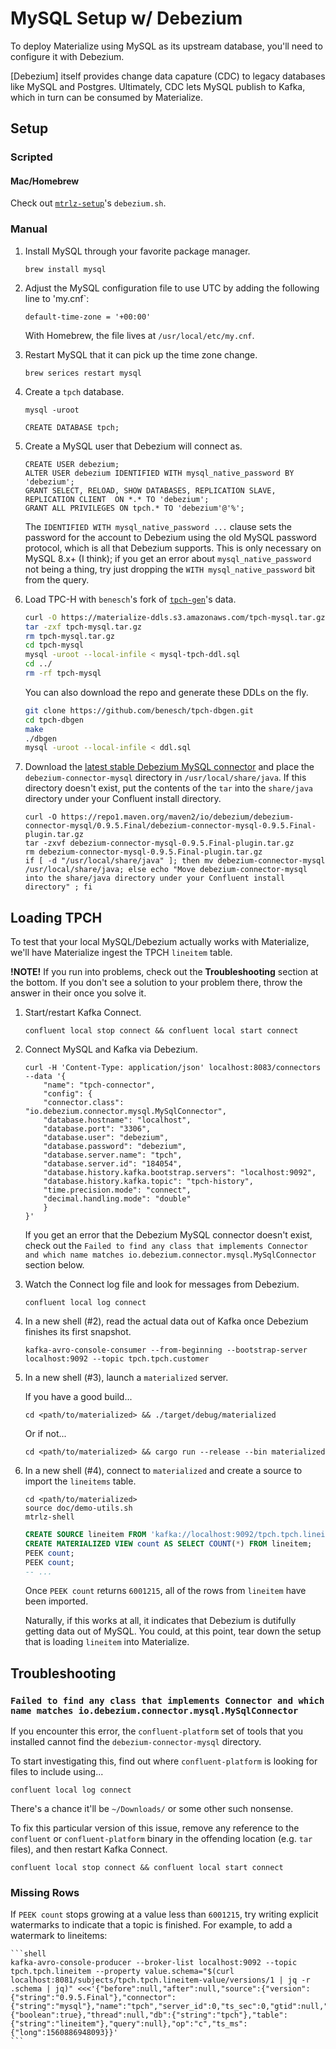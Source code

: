 # MySQL Setup w/ Debezium

To deploy Materialize using MySQL as its upstream database, you'll need to configure it with Debezium.

[Debezium] itself provides change data capature (CDC) to legacy databases like MySQL and Postgres. Ultimately, CDC lets MySQL publish to Kafka, which in turn can be consumed by Materialize.

## Setup

### Scripted

#### Mac/Homebrew

Check out [`mtrlz-setup`](https://github.com/MaterializeInc/mtrlz-setup)'s `debezium.sh`.

### Manual

1. Install MySQL through your favorite package manager.

    ```shell
    brew install mysql
    ```

1. Adjust the MySQL configuration file to use UTC by adding the following line to 'my.cnf`:

    ```shell
    default-time-zone = '+00:00'
    ```

    With Homebrew, the file lives at `/usr/local/etc/my.cnf`.

1. Restart MySQL that it can pick up the time zone change.

    ```shell
    brew serices restart mysql  
    ```

1. Create a `tpch` database. 

    ```shell
    mysql -uroot
    ```

    ```mysql
    CREATE DATABASE tpch;
    ```

1. Create a MySQL user that Debezium will connect as.

    ```mysql
    CREATE USER debezium;
    ALTER USER debezium IDENTIFIED WITH mysql_native_password BY 'debezium';
    GRANT SELECT, RELOAD, SHOW DATABASES, REPLICATION SLAVE, REPLICATION CLIENT  ON *.* TO 'debezium';
    GRANT ALL PRIVILEGES ON tpch.* TO 'debezium'@'%';
    ```

    The `IDENTIFIED WITH mysql_native_password ...` clause sets the password for the account to Debezium using the old MySQL password protocol, which is all that Debezium supports. This is only necessary on MySQL 8.x+ (I think); if you get an error about `mysql_native_password` not being a thing, try just dropping the `WITH mysql_native_password` bit from the query.

1. Load TPC-H with `benesch`'s fork of [`tpch-gen`](https://github.com/benesch/tpch-dbgen)'s data.

    ```bash
    curl -O https://materialize-ddls.s3.amazonaws.com/tpch-mysql.tar.gz
    tar -zxf tpch-mysql.tar.gz
    rm tpch-mysql.tar.gz
    cd tpch-mysql
    mysql -uroot --local-infile < mysql-tpch-ddl.sql
    cd ../
    rm -rf tpch-mysql
    ```

    You can also download the repo and generate these DDLs on the fly.

    ```bash
    git clone https://github.com/benesch/tpch-dbgen.git
    cd tpch-dbgen
    make
    ./dbgen
    mysql -uroot --local-infile < ddl.sql
    ```

1. Download the [latest stable Debezium MySQL connector](https://repo1.maven.org/maven2/io/debezium/debezium-connector-mysql/0.9.5.Final/debezium-connector-mysql-0.9.5.Final-plugin.tar.gz) and place the `debezium-connector-mysql` directory in `/usr/local/share/java`. If this directory doesn't exist, put the contents of the `tar` into the `share/java` directory under your Confluent install directory.

    ```shell
    curl -O https://repo1.maven.org/maven2/io/debezium/debezium-connector-mysql/0.9.5.Final/debezium-connector-mysql-0.9.5.Final-plugin.tar.gz
    tar -zxvf debezium-connector-mysql-0.9.5.Final-plugin.tar.gz
    rm debezium-connector-mysql-0.9.5.Final-plugin.tar.gz
    if [ -d "/usr/local/share/java" ]; then mv debezium-connector-mysql /usr/local/share/java; else echo "Move debezium-connector-mysql into the share/java directory under your Confluent install directory" ; fi
    ```

## Loading TPCH

To test that your local MySQL/Debezium actually works with Materialize, we'll have Materialize ingest the TPCH `lineitem` table.

**!NOTE!** If you run into problems, check out the **Troubleshooting** section at the bottom. If you don't see a solution to your problem there, throw the answer in their once you solve it.

1. Start/restart Kafka Connect.

    ```shell
    confluent local stop connect && confluent local start connect
    ```

1. Connect MySQL and Kafka via Debezium.

    ```shell
    curl -H 'Content-Type: application/json' localhost:8083/connectors --data '{
        "name": "tpch-connector",
        "config": {
        "connector.class": "io.debezium.connector.mysql.MySqlConnector",
        "database.hostname": "localhost",
        "database.port": "3306",
        "database.user": "debezium",
        "database.password": "debezium",
        "database.server.name": "tpch",
        "database.server.id": "184054",
        "database.history.kafka.bootstrap.servers": "localhost:9092",
        "database.history.kafka.topic": "tpch-history",
        "time.precision.mode": "connect",
        "decimal.handling.mode": "double"
        }
    }'
    ```

    If you get an error that the Debezium MySQL connector doesn't exist, check out the `Failed to find any class that implements Connector and which name matches io.debezium.connector.mysql.MySqlConnector` section below.

1. Watch the Connect log file and look for messages from Debezium.

    ```shell
    confluent local log connect
    ```

1.  In a new shell (#2), read the actual data out of Kafka once Debezium finishes its first snapshot.

    ```shell
    kafka-avro-console-consumer --from-beginning --bootstrap-server localhost:9092 --topic tpch.tpch.customer
    ```

1. In a new shell (#3), launch a `materialized` server.
    
    If you have a good build...

    ```shell
    cd <path/to/materialized> && ./target/debug/materialized
    ```

    Or if not...

    ```shell
    cd <path/to/materialized> && cargo run --release --bin materialized
    ```

1. In a new shell (#4), connect to `materialized` and create a source to import the `lineitems` table.

    ```shell
    cd <path/to/materialized> 
    source doc/demo-utils.sh
    mtrlz-shell
    ```

    ```sql
    CREATE SOURCE lineitem FROM 'kafka://localhost:9092/tpch.tpch.lineitem' USING SCHEMA REGISTRY 'http://localhost:8081';
    CREATE MATERIALIZED VIEW count AS SELECT COUNT(*) FROM lineitem;
    PEEK count;
    PEEK count;
    -- ...
    ```

    Once `PEEK count` returns `6001215`, all of the rows from `lineitem` have been imported.
    
    Naturally, if this works at all, it indicates that Debezium is dutifully getting data out of MySQL. You could, at this point, tear down the setup that is loading `lineitem` into Materialize.

## Troubleshooting

### `Failed to find any class that implements Connector and which name matches io.debezium.connector.mysql.MySqlConnector`

If you encounter this error, the `confluent-platform` set of tools that you installed cannot find the `debezium-connector-mysql` directory.

To start investigating this, find out where `confluent-platform` is looking for files to include using...

```
confluent local log connect
```

There's a chance it'll be `~/Downloads/` or some other such nonsense. 
    
To fix this particular version of this issue, remove any reference to the `confluent` or `confluent-platform` binary in the offending location (e.g. `tar` files), and then restart Kafka Connect.

```shell
confluent local stop connect && confluent local start connect
```

### Missing Rows

If `PEEK count` stops growing at a value less than `6001215`, try writing explicit watermarks to indicate that a topic is finished. For example, to add a watermark to lineitems:

    ```shell
    kafka-avro-console-producer --broker-list localhost:9092 --topic tpch.tpch.lineitem --property value.schema="$(curl localhost:8081/subjects/tpch.tpch.lineitem-value/versions/1 | jq -r .schema | jq)" <<<'{"before":null,"after":null,"source":{"version":{"string":"0.9.5.Final"},"connector":{"string":"mysql"},"name":"tpch","server_id":0,"ts_sec":0,"gtid":null,"file":"binlog.000004","pos":951896181,"row":0,"snapshot":{"boolean":true},"thread":null,"db":{"string":"tpch"},"table":{"string":"lineitem"},"query":null},"op":"c","ts_ms":{"long":1560886948093}}'
    ```
